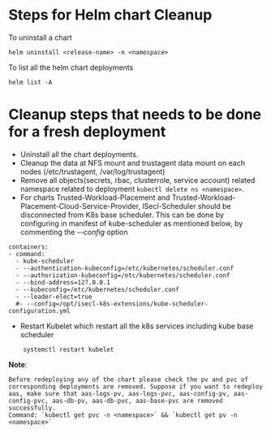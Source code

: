 # Steps for Helm chart Cleanup

To uninstall a chart
```
helm uninstall <release-name> -n <namespace>
```

To list all the helm chart deployments 
```
helm list -A
```

# Cleanup steps that needs to be done for a fresh deployment
   * Uninstall all the chart deployments.
   * Cleanup the data at NFS mount and trustagent data mount on each nodes (/etc/trustagent, /var/log/trustagent)
   * Remove all objects(secrets, rbac, clusterrole, service account) related namespace related to deployment ```kubectl delete ns <namespace>```. 
   * For charts Trusted-Workload-Placement and Trusted-Workload-Placement-Cloud-Service-Provider, ISecl-Scheduler should be disconnected from K8s base scheduler. This can be done by configuring in manifest of kube-scheduler as mentioned below, by commenting the *--config* option
   ```
   containers:
   - command:
     - kube-scheduler
     - --authentication-kubeconfig=/etc/kubernetes/scheduler.conf
     - --authorization-kubeconfig=/etc/kubernetes/scheduler.conf
     - --bind-address=127.0.0.1
     - --kubeconfig=/etc/kubernetes/scheduler.conf
     - --leader-elect=true
     #- --config=/opt/isecl-k8s-extensions/kube-scheduler-configuration.yml
   ```
   * Restart Kubelet which restart all the k8s services including kube base scheduler
   ```console
	   systemctl restart kubelet
   ```

**Note**: 
```
Before redeploying any of the chart please check the pv and pvc of corresponding deployments are removed. Suppose if you want to redeploy aas, make sure that aas-logs-pv, aas-logs-pvc, aas-config-pv, aas-config-pvc, aas-db-pv, aas-db-pvc, aas-base-pvc are removed successfully.
Command: `kubectl get pvc -n <namespace>` && `kubectl get pv -n <namespace>`
```


